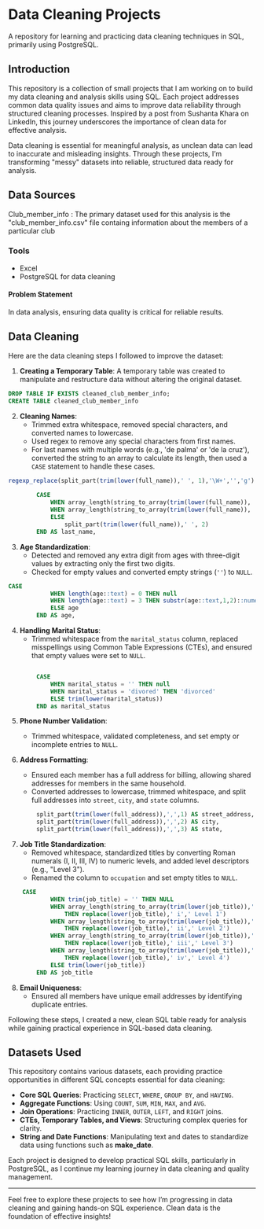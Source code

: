 # Data Cleaning Projects

A repository for learning and practicing data cleaning techniques in SQL, primarily using PostgreSQL.

## Introduction

This repository is a collection of small projects that I am working on to build my data cleaning and analysis skills using SQL. Each project addresses common data quality issues and aims to improve data reliability through structured cleaning processes. Inspired by a post from Sushanta Khara on LinkedIn, this journey underscores the importance of clean data for effective analysis.

Data cleaning is essential for meaningful analysis, as unclean data can lead to inaccurate and misleading insights. Through these projects, I’m transforming "messy" datasets into reliable, structured data ready for analysis.

## Data Sources
Club_member_info : The primary dataset used for this analysis is the "club_member_info.csv" file containg information about the members of a particular club

### Tools
- Excel
- PostgreSQL for data cleaning


#### Problem Statement

In data analysis, ensuring data quality is critical for reliable results.
## Data Cleaning
Here are the data cleaning steps I followed to improve the dataset:

1. **Creating a Temporary Table**: A temporary table was created to manipulate and restructure data without altering the original dataset.
``` sql
DROP TABLE IF EXISTS cleaned_club_member_info;
CREATE TABLE cleaned_club_member_info
```
2. **Cleaning Names**:
   - Trimmed extra whitespace, removed special characters, and converted names to lowercase.
   - Used regex to remove any special characters from first names.
   - For last names with multiple words (e.g., 'de palma' or 'de la cruz'), converted the string to an array to calculate its length, then used a `CASE` statement to handle these cases.
``` sql
regexp_replace(split_part(trim(lower(full_name)),' ', 1),'\W+','','g') AS first_name, -- Splitting full_name into first name and last_name while removing all special characters
		
		CASE
			WHEN array_length(string_to_array(trim(lower(full_name)), ' '), 1) = 3 THEN split_part(trim(lower(full_name)), ' ', 2) || ' ' || split_part(trim(lower(full_name)), ' ', 3)
			WHEN array_length(string_to_array(trim(lower(full_name)), ' '), 1) = 4 THEN split_part(trim(lower(full_name)), ' ', 2) || ' ' || split_part(trim(lower(full_name)), ' ', 3) || ' ' || split_part(trim(lower(full_name)), ' ', 4)
			ELSE 
				split_part(trim(lower(full_name)),' ', 2)
		END AS last_name,
``` 
3. **Age Standardization**:
   - Detected and removed any extra digit from ages with three-digit values by extracting only the first two digits.
   - Checked for empty values and converted empty strings (`''`) to `NULL`.
``` sql
CASE
			WHEN length(age::text) = 0 THEN null
			WHEN length(age::text) = 3 THEN substr(age::text,1,2)::numeric
			ELSE age
		END AS age,
```

4. **Handling Marital Status**:
   - Trimmed whitespace from the `marital_status` column, replaced misspellings using Common Table Expressions (CTEs), and ensured that empty values were set to `NULL`.
```sql

		CASE 
			WHEN marital_status = '' THEN null
			WHEN marital_status = 'divored' THEN 'divorced'
			ELSE trim(lower(marital_status))
		END as marital_status

```
5. **Phone Number Validation**:
   - Trimmed whitespace, validated completeness, and set empty or incomplete entries to `NULL`.

6. **Address Formatting**:
   - Ensured each member has a full address for billing, allowing shared addresses for members in the same household.
   - Converted addresses to lowercase, trimmed whitespace, and split full addresses into `street`, `city`, and `state` columns.
```sql
		split_part(trim(lower(full_address)),',',1) AS street_address,
		split_part(trim(lower(full_address)),',',2) AS city,
		split_part(trim(lower(full_address)),',',3) AS state,
```

7. **Job Title Standardization**:
   - Removed whitespace, standardized titles by converting Roman numerals (I, II, III, IV) to numeric levels, and added level descriptors (e.g., "Level 3").
   - Renamed the column to `occupation` and set empty titles to `NULL`.
```sql
	CASE
			WHEN trim(job_title) = '' THEN NULL
			WHEN array_length(string_to_array(trim(lower(job_title)),' '),1) > 1 AND split_part(trim(lower(job_title)),' ',array_length(string_to_array(trim(lower(job_title)),' '),1)) = 'i' 
				THEN replace(lower(job_title),' i',' Level 1')
			WHEN array_length(string_to_array(trim(lower(job_title)),' '),1) > 1 AND split_part(trim(lower(job_title)),' ',array_length(string_to_array(trim(lower(job_title)),' '),1)) = 'ii' 
				THEN replace(lower(job_title),' ii',' Level 2')
			WHEN array_length(string_to_array(trim(lower(job_title)),' '),1) > 1 AND split_part(trim(lower(job_title)),' ',array_length(string_to_array(trim(lower(job_title)),' '),1)) = 'iii' 
				THEN replace(lower(job_title),' iii',' Level 3')
			WHEN array_length(string_to_array(trim(lower(job_title)),' '),1) > 1 AND split_part(trim(lower(job_title)),' ',array_length(string_to_array(trim(lower(job_title)),' '),1)) = 'iv' 
				THEN replace(lower(job_title),' iv',' Level 4')
			ELSE trim(lower(job_title))
		END AS job_title
```
8. **Email Uniqueness**:
   - Ensured all members have unique email addresses by identifying duplicate entries.

Following these steps, I created a new, clean SQL table ready for analysis while gaining practical experience in SQL-based data cleaning.

## Datasets Used

This repository contains various datasets, each providing practice opportunities in different SQL concepts essential for data cleaning:

- **Core SQL Queries**: Practicing `SELECT`, `WHERE`, `GROUP BY`, and `HAVING`.
- **Aggregate Functions**: Using `COUNT`, `SUM`, `MIN`, `MAX`, and `AVG`.
- **Join Operations**: Practicing `INNER`, `OUTER`, `LEFT`, and `RIGHT` joins.
- **CTEs, Temporary Tables, and Views**: Structuring complex queries for clarity.
- **String and Date Functions**: Manipulating text and dates to standardize data using functions such as **make_date**.


Each project is designed to develop practical SQL skills, particularly in PostgreSQL, as I continue my learning journey in data cleaning and quality management.

---

Feel free to explore these projects to see how I’m progressing in data cleaning and gaining hands-on SQL experience. Clean data is the foundation of effective insights!
